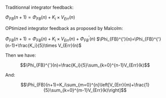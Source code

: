 
Traditionnal integrator feedback:

$\Phi_{FB}(n+1)=\Phi_{FB}(n)+K_i\times V_{Err}(n)$

OPtimized integrator feedback as proposed by Malcolm:

$\Phi_{FB}(n+1)=\Phi_{FB}(n)+K_i\times V_{Err}(n)+\Phi_{FB}^{'}(n)$
$\Phi_{FB}^{'}(n)=\Phi_{FB}^{'}(n-1)+\frac{K_i}{5}\times V_{Err}(n)$

Then we have:

$$\Phi_{FB}^{'}(n)=\frac{K_i}{5}\sum_{k=0}^{n-1}V_{Err}(k)$$

And:

$$\Phi_{FB}(n+1)=K_i\sum_{m=0}^{n}\left[V_{Err}(m)+\frac{1}{5}\sum_{k=0}^{m-1}V_{Err}(k)\right]$$